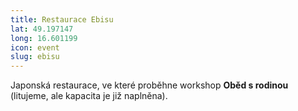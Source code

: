```yaml
---
title: Restaurace Ebisu 
lat: 49.197147
long: 16.601199
icon: event
slug: ebisu 
---
```

Japonská restaurace, ve které proběhne workshop **Oběd s rodinou** (litujeme, ale kapacita je již naplněna).
